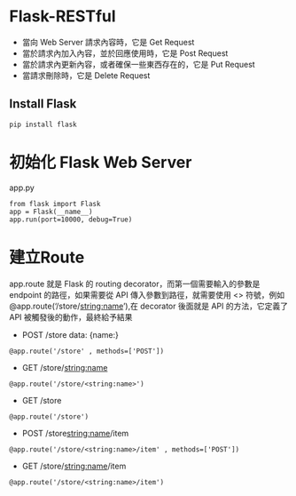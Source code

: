 # Flask-RESTful

* 當向 Web Server 請求內容時，它是 Get Request
* 當於請求內加入內容，並於回應使用時，它是 Post Request
* 當於請求內更新內容，或者確保一些東西存在的，它是 Put Request
* 當請求刪除時，它是 Delete Request

## Install Flask
~~~
pip install flask
~~~

# 初始化 Flask Web Server
app.py
~~~
from flask import Flask
app = Flask(__name__)
app.run(port=10000, debug=True)
~~~~

# 建立Route

app.route 就是 Flask 的 routing decorator，而第一個需要輸入的參數是 endpoint 的路徑，如果需要從 API 傳入參數到路徑，就需要使用 <> 符號，例如 @app.route(‘/store/<string:name>’),在 decorator 後面就是 API 的方法，它定義了 API 被觸發後的動作，最終給予結果

* POST /store data: {name:}
~~~
@app.route('/store' , methods=['POST'])
~~~
* GET /store/<string:name>
~~~
@app.route('/store/<string:name>')
~~~
* GET /store
~~~
@app.route('/store')
~~~
* POST /store<string:name>/item
~~~
@app.route('/store/<string:name>/item' , methods=['POST'])
~~~
* GET /store/<string:name>/item
~~~
@app.route('/store/<string:name>/item')
~~~
